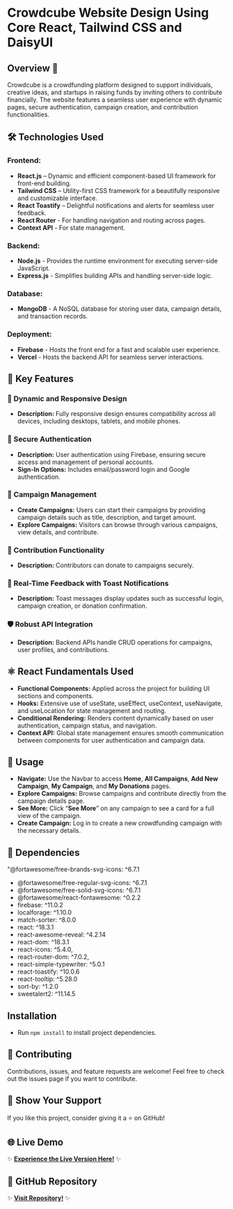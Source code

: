 # Crowdcube Website Design Using Core React, Tailwind CSS and DaisyUI

## Overview 🌟
Crowdcube is a crowdfunding platform designed to support individuals, creative ideas, and startups in raising funds by inviting others to contribute financially. The website features a seamless user experience with dynamic pages, secure authentication, campaign creation, and contribution functionalities.

## 🛠️ Technologies Used
### Frontend:
- **React.js** – Dynamic and efficient component-based UI framework for front-end building.
- **Tailwind CSS** – Utility-first CSS framework for a beautifully responsive and customizable interface.
- **React Toastify** – Delightful notifications and alerts for seamless user feedback.
- **React Router** - For handling navigation and routing across pages.
- **Context API** - For state management.

### Backend:
- **Node.js** - Provides the runtime environment for executing server-side JavaScript.
- **Express.js** - Simplifies building APIs and handling server-side logic.

### Database:
- **MongoDB** - A NoSQL database for storing user data, campaign details, and transaction records.

### Deployment:
- **Firebase** - Hosts the front end for a fast and scalable user experience.
- **Vercel** - Hosts the backend API for seamless server interactions.

## 📱 Key Features
### 🚀 Dynamic and Responsive Design
- **Description:** Fully responsive design ensures compatibility across all devices, including desktops, tablets, and mobile phones.

### 🔑 Secure Authentication
- **Description:** User authentication using Firebase, ensuring secure access and management of personal accounts.
- **Sign-In Options:** Includes email/password login and Google authentication.

### 🎯 Campaign Management

- **Create Campaigns:** Users can start their campaigns by providing campaign details such as title, description, and target amount.
- **Explore Campaigns:** Visitors can browse through various campaigns, view details, and contribute.

### 💸 Contribution Functionality
- **Description:** Contributors can donate to campaigns securely.

### 🔔 Real-Time Feedback with Toast Notifications
- **Description:** Toast messages display updates such as successful login, campaign creation, or donation confirmation.

### 🛡️ Robust API Integration
- **Description:** Backend APIs handle CRUD operations for campaigns, user profiles, and contributions.

## ⚛️ React Fundamentals Used
- **Functional Components:** Applied across the project for building UI sections and components.
- **Hooks:** Extensive use of useState, useEffect, useContext, useNavigate, and useLocation for state management and routing.
- **Conditional Rendering:** Renders content dynamically based on user authentication, campaign status, and navigation.
- **Context API:** Global state management ensures smooth communication between components for user authentication and campaign data.

## 📝 Usage
- **Navigate:** Use the Navbar to access **Home**, **All Campaigns**, **Add New Campaign**, **My Campaign**, and **My Donations** pages.
- **Explore Campaigns:** Browse campaigns and contribute directly from the campaign details page.
- **See More:** Click “**See More**” on any campaign to see a card for a full view of the campaign.
- **Create Campaign:** Log in to create a new crowdfunding campaign with the necessary details.

## 🔗 Dependencies
"@fortawesome/free-brands-svg-icons: ^6.7.1
- @fortawesome/free-regular-svg-icons: ^6.7.1
- @fortawesome/free-solid-svg-icons: ^6.7.1
- @fortawesome/react-fontawesome: ^0.2.2
- firebase: ^11.0.2
- localforage: ^1.10.0
- match-sorter: ^8.0.0
- react: ^18.3.1
- react-awesome-reveal: ^4.2.14
- react-dom: ^18.3.1
- react-icons: ^5.4.0,
- react-router-dom: ^7.0.2,
- react-simple-typewriter: ^5.0.1
- react-toastify: ^10.0.6
- react-tooltip: ^5.28.0
- sort-by: ^1.2.0
- sweetalert2: ^11.14.5

## Installation
- Run `npm install` to install project dependencies.


## 📣 Contributing
Contributions, issues, and feature requests are welcome! Feel free to check out the issues page if you want to contribute.


## 🎉 Show Your Support
If you like this project, consider giving it a ⭐ on GitHub!

## 🌐 Live Demo
✨ **[Experience the Live Version Here!](crowd-funding-40464.web.app/)** ✨

## 📂 GitHub Repository
✨ **[Visit Repository!](https://github.com/samsuzzoha404/crowdfunding-client)** ✨
